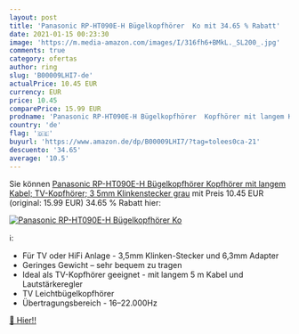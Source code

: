 ```yaml
---
layout: post
title: 'Panasonic RP-HT090E-H Bügelkopfhörer  Ko mit 34.65 % Rabatt'
date: 2021-01-15 00:23:30
image: 'https://m.media-amazon.com/images/I/316fh6+BMkL._SL200_.jpg'
comments: true
category: ofertas
author: ring
slug: 'B00009LHI7-de'
actualPrice: 10.45 EUR
currency: EUR
price: 10.45
comparePrice: 15.99 EUR
prodname: 'Panasonic RP-HT090E-H Bügelkopfhörer  Kopfhörer mit langem Kabel; TV-Kopfhörer; 3 5mm Klinkenstecker  grau'
country: 'de'
flag: '🇩🇪'
buyurl: 'https://www.amazon.de/dp/B00009LHI7/?tag=tolees0ca-21'
descuento: '34.65'
average: '10.5'
---
```


Sie können [Panasonic RP-HT090E-H Bügelkopfhörer  Kopfhörer mit langem Kabel; TV-Kopfhörer; 3 5mm Klinkenstecker  grau](https://www.amazon.de/dp/B00009LHI7/?tag=tolees0ca-21) mit Preis 10.45 EUR (original: 15.99 EUR) 34.65 % Rabatt hier:

[![Panasonic RP-HT090E-H Bügelkopfhörer  Ko](https://m.media-amazon.com/images/I/316fh6+BMkL._SL200_.jpg)](https://www.amazon.de/dp/B00009LHI7/?tag=tolees0ca-21)

ℹ️:

- Für TV oder HiFi Anlage - 3,5mm Klinken-Stecker und 6,3mm Adapter
- Geringes Gewicht – sehr bequem zu tragen
- Ideal als TV-Kopfhörer geeignet - mit langem 5 m Kabel und Lautstärkeregler
- TV Leichtbügelkopfhörer
- Übertragungsbereich - 16–22.000Hz

[🛒 Hier!!](https://www.amazon.de/dp/B00009LHI7/?tag=tolees0ca-21)
